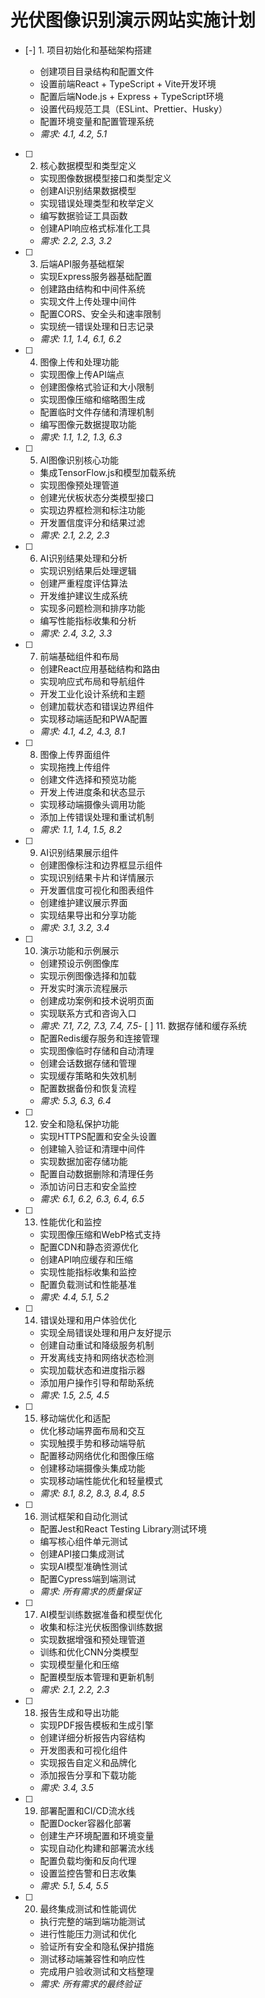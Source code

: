 # 光伏图像识别演示网站实施计划

- [-] 1. 项目初始化和基础架构搭建

  - 创建项目目录结构和配置文件
  - 设置前端React + TypeScript + Vite开发环境
  - 配置后端Node.js + Express + TypeScript环境
  - 设置代码规范工具（ESLint、Prettier、Husky）
  - 配置环境变量和配置管理系统
  - _需求: 4.1, 4.2, 5.1_

- [ ] 2. 核心数据模型和类型定义
  - 实现图像数据模型接口和类型定义
  - 创建AI识别结果数据模型
  - 实现错误处理类型和枚举定义
  - 编写数据验证工具函数
  - 创建API响应格式标准化工具
  - _需求: 2.2, 2.3, 3.2_

- [ ] 3. 后端API服务基础框架
  - 实现Express服务器基础配置
  - 创建路由结构和中间件系统
  - 实现文件上传处理中间件
  - 配置CORS、安全头和速率限制
  - 实现统一错误处理和日志记录
  - _需求: 1.1, 1.4, 6.1, 6.2_

- [ ] 4. 图像上传和处理功能
  - 实现图像上传API端点
  - 创建图像格式验证和大小限制
  - 实现图像压缩和缩略图生成
  - 配置临时文件存储和清理机制
  - 编写图像元数据提取功能
  - _需求: 1.1, 1.2, 1.3, 6.3_

- [ ] 5. AI图像识别核心功能
  - 集成TensorFlow.js和模型加载系统
  - 实现图像预处理管道
  - 创建光伏板状态分类模型接口
  - 实现边界框检测和标注功能
  - 开发置信度评分和结果过滤
  - _需求: 2.1, 2.2, 2.3_

- [ ] 6. AI识别结果处理和分析
  - 实现识别结果后处理逻辑
  - 创建严重程度评估算法
  - 开发维护建议生成系统
  - 实现多问题检测和排序功能
  - 编写性能指标收集和分析
  - _需求: 2.4, 3.2, 3.3_

- [ ] 7. 前端基础组件和布局
  - 创建React应用基础结构和路由
  - 实现响应式布局和导航组件
  - 开发工业化设计系统和主题
  - 创建加载状态和错误边界组件
  - 实现移动端适配和PWA配置
  - _需求: 4.1, 4.2, 4.3, 8.1_

- [ ] 8. 图像上传界面组件
  - 实现拖拽上传组件
  - 创建文件选择和预览功能
  - 开发上传进度条和状态显示
  - 实现移动端摄像头调用功能
  - 添加上传错误处理和重试机制
  - _需求: 1.1, 1.4, 1.5, 8.2_

- [ ] 9. AI识别结果展示组件
  - 创建图像标注和边界框显示组件
  - 实现识别结果卡片和详情展示
  - 开发置信度可视化和图表组件
  - 创建维护建议展示界面
  - 实现结果导出和分享功能
  - _需求: 3.1, 3.2, 3.4_

- [ ] 10. 演示功能和示例展示
  - 创建预设示例图像库
  - 实现示例图像选择和加载
  - 开发实时演示流程展示
  - 创建成功案例和技术说明页面
  - 实现联系方式和咨询入口
  - _需求: 7.1, 7.2, 7.3, 7.4, 7.5_- [ 
] 11. 数据存储和缓存系统
  - 配置Redis缓存服务和连接管理
  - 实现图像临时存储和自动清理
  - 创建会话数据存储和管理
  - 实现缓存策略和失效机制
  - 配置数据备份和恢复流程
  - _需求: 5.3, 6.3, 6.4_

- [ ] 12. 安全和隐私保护功能
  - 实现HTTPS配置和安全头设置
  - 创建输入验证和清理中间件
  - 实现数据加密存储功能
  - 配置自动数据删除和清理任务
  - 添加访问日志和安全监控
  - _需求: 6.1, 6.2, 6.3, 6.4, 6.5_

- [ ] 13. 性能优化和监控
  - 实现图像压缩和WebP格式支持
  - 配置CDN和静态资源优化
  - 创建API响应缓存和压缩
  - 实现性能指标收集和监控
  - 配置负载测试和性能基准
  - _需求: 4.4, 5.1, 5.2_

- [ ] 14. 错误处理和用户体验优化
  - 实现全局错误处理和用户友好提示
  - 创建自动重试和降级服务机制
  - 开发离线支持和网络状态检测
  - 实现加载状态和进度指示器
  - 添加用户操作引导和帮助系统
  - _需求: 1.5, 2.5, 4.5_

- [ ] 15. 移动端优化和适配
  - 优化移动端界面布局和交互
  - 实现触摸手势和移动端导航
  - 配置移动网络优化和图像压缩
  - 创建移动端摄像头集成功能
  - 实现移动端性能优化和轻量模式
  - _需求: 8.1, 8.2, 8.3, 8.4, 8.5_

- [ ] 16. 测试框架和自动化测试
  - 配置Jest和React Testing Library测试环境
  - 编写核心组件单元测试
  - 创建API接口集成测试
  - 实现AI模型准确性测试
  - 配置Cypress端到端测试
  - _需求: 所有需求的质量保证_

- [ ] 17. AI模型训练数据准备和模型优化
  - 收集和标注光伏板图像训练数据
  - 实现数据增强和预处理管道
  - 训练和优化CNN分类模型
  - 实现模型量化和压缩
  - 配置模型版本管理和更新机制
  - _需求: 2.1, 2.2, 2.3_

- [ ] 18. 报告生成和导出功能
  - 实现PDF报告模板和生成引擎
  - 创建详细分析报告内容结构
  - 开发图表和可视化组件
  - 实现报告自定义和品牌化
  - 添加报告分享和下载功能
  - _需求: 3.4, 3.5_

- [ ] 19. 部署配置和CI/CD流水线
  - 配置Docker容器化部署
  - 创建生产环境配置和环境变量
  - 实现自动化构建和部署流水线
  - 配置负载均衡和反向代理
  - 设置监控告警和日志收集
  - _需求: 5.1, 5.4, 5.5_

- [ ] 20. 最终集成测试和性能调优
  - 执行完整的端到端功能测试
  - 进行性能压力测试和优化
  - 验证所有安全和隐私保护措施
  - 测试移动端兼容性和响应性
  - 完成用户验收测试和文档整理
  - _需求: 所有需求的最终验证_